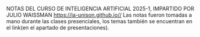 NOTAS DEL CURSO DE INTELIGENCIA ARTIFICIAL 2025-1, IMPARTIDO POR JULIO WAISSMAN https://ia-unison.github.io//
Las notas fueron tomadas a mano durante las clases presenciales, los temas también se encuentran en el link(en el apartado de presentaciones).
